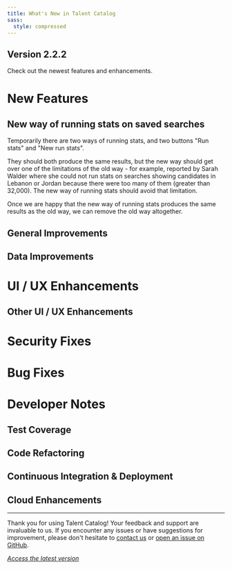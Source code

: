 ```yaml
---
title: What's New in Talent Catalog
sass:
  style: compressed
---
```


## Version 2.2.2 

Check out the newest features and enhancements.

# New Features
     
## New way of running stats on saved searches
Temporarily there are two ways of running stats, and two buttons "Run stats" and "New run stats".

They should both produce the same results, but the new way should get over one of the
limitations of the old way - for example, reported by Sarah Walder where she could not run stats
on searches showing candidates in Lebanon or Jordan because there were too many of them
(greater than 32,000). The new way of running stats should avoid that limitation.

Once we are happy that the new way of running stats produces the same results as the old way,
we can remove the old way altogether.

## General Improvements

## Data Improvements


# UI / UX Enhancements

## Other UI / UX Enhancements

# Security Fixes

# Bug Fixes

# Developer Notes

## Test Coverage

## Code Refactoring

## Continuous Integration & Deployment

## Cloud Enhancements


---

Thank you for using Talent Catalog! Your feedback and support are invaluable to us. If you encounter 
any issues or have suggestions for improvement, please don't hesitate to [contact us](mailto:support@talentcatalog.net) or
[open an issue on GitHub](https://github.com/Talent-Catalog/talentcatalog/issues).

*[Access the latest version](https://tctalent.org/admin-portal/login)*
